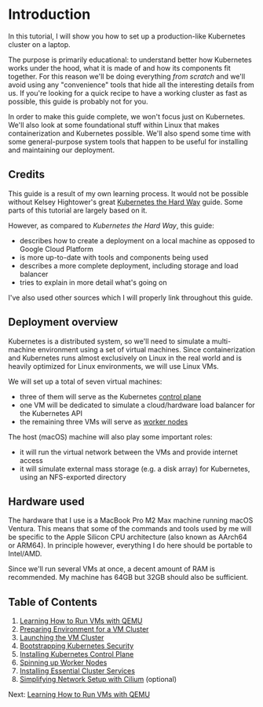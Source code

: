 # Introduction

In this tutorial, I will show you how to set up a production-like Kubernetes cluster on a laptop.

The purpose is primarily educational: to understand better how Kubernetes works under the hood, what it is made of and how its 
components fit together. For this reason we'll be doing everything _from scratch_ and we'll avoid using any "convenience" 
tools that hide all the interesting details from us. If you're looking for a quick recipe to have a working cluster as fast
as possible, this guide is probably not for you.

In order to make this guide complete, we won't focus just on Kubernetes. We'll also look at some foundational stuff within
Linux that makes containerization and Kubernetes possible. We'll also spend some time with some general-purpose system tools 
that happen to be useful for installing and maintaining our deployment.

## Credits

This guide is a result of my own learning process. It would not be possible without Kelsey Hightower's 
great [Kubernetes the Hard Way](https://github.com/kelseyhightower/kubernetes-the-hard-way) guide. Some parts of this tutorial
are largely based on it.

However, as compared to _Kubernetes the Hard Way_, this guide:

* describes how to create a deployment on a local machine as opposed to Google Cloud Platform
* is more up-to-date with tools and components being used
* describes a more complete deployment, including storage and load balancer
* tries to explain in more detail what's going on

I've also used other sources which I will properly link throughout this guide.

## Deployment overview

Kubernetes is a distributed system, so we'll need to simulate a multi-machine environment using a set of virtual machines.
Since containerization and Kubernetes runs almost exclusively on Linux in the real world and is heavily optimized for 
Linux environments, we will use Linux VMs.

We will set up a total of seven virtual machines:
* three of them will serve as the Kubernetes [control plane](https://kubernetes.io/docs/concepts/overview/components/#control-plane-components)
* one VM will be dedicated to simulate a cloud/hardware load balancer for the Kubernetes API
* the remaining three VMs will serve as [worker nodes](https://kubernetes.io/docs/concepts/overview/components/#node-components)

The host (macOS) machine will also play some important roles:
* it will run the virtual network between the VMs and provide internet access
* it will simulate external mass storage (e.g. a disk array) for Kubernetes, using an NFS-exported directory

## Hardware used

The hardware that I use is a MacBook Pro M2 Max machine running macOS Ventura. This means that some of the commands 
and tools used by me will be specific to the Apple Silicon CPU architecture (also known as AArch64 or ARM64). 
In principle however, everything I do here should be portable to Intel/AMD.

Since we'll run several VMs at once, a decent amount of RAM is recommended. My machine has 64GB but 32GB should 
also be sufficient.

## Table of Contents

1. [Learning How to Run VMs with QEMU](02_Learning_How_to_Run_VMs_with_QEMU.md)
1. [Preparing Environment for a VM Cluster](03_Preparing_Environment_for_a_VM_Cluster.md)
1. [Launching the VM Cluster](04_Launching_the_VM_Cluster.md)
1. [Bootstrapping Kubernetes Security](05_Bootstrapping_Kubernetes_Security.md)
1. [Installing Kubernetes Control Plane](06_Installing_Kubernetes_Control_Plane.md)
1. [Spinning up Worker Nodes](07_Spinning_up_Worker_Nodes.md)
1. [Installing Essential Cluster Services](08_Installing_Essential_Cluster_Services.md)
1. [Simplifying Network Setup with Cilium](09_Simplifying_Network_Setup_with_Cilium.md) (optional)

Next: [Learning How to Run VMs with QEMU](02_Learning_How_to_Run_VMs_with_QEMU.md)
